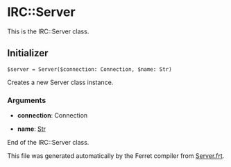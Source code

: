 # IRC::Server

This is the IRC::Server class.




## Initializer

```
$server = Server($connection: Connection, $name: Str)
```

Creates a new Server class instance.


### Arguments

* __connection__: Connection  

* __name__: [Str](/std/doc/String.md)  






End of the IRC::Server class.

This file was generated automatically by the Ferret compiler from
[Server.frt](../Server.frt).